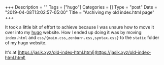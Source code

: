 +++
Description = ""
Tags = ["hugo"]
Categories = []
Type = "post"
Date = "2019-04-08T13:02:57-05:00"
Title = "Archiving my old index.html page"
+++

It took a little bit of effort to achieve because I was unsure how to move it over into my [hugo](https://gohugo.io) website. How I ended up doing it was by moving `index.html` and `css/{main.css,zenburn.css,syntax.css}` to the `static` folder of my hugo website.

It's at [https://jasik.xyz/old-index-html.html](https://jasik.xyz/old-index-html.html)